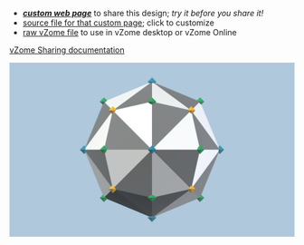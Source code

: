
 - [***custom web page***][post] to share this design; *try it before you share it!*
 - [source file for that custom page][source]; click to customize
 - [raw vZome file][raw] to use in vZome desktop or vZome Online

[vZome Sharing documentation](https://vzome.github.io/vzome/sharing.html#how-it-works)

![Image](<60-gon field-Trackball-2.png>)


[post]: <https://John-Kostick.github.io/vzome-sharing/2022/02/09/60-gon field-Trackball-2-12-36-17.html>
[source]: <https://github.com/John-Kostick/vzome-sharing/edit/main/_posts/2022-02-09-60-gon field-Trackball-2-12-36-17.md>
[raw]: <https://raw.githubusercontent.com/John-Kostick/vzome-sharing/main/2022/02/09/12-36-17-60-gon field-Trackball-2/60-gon field-Trackball-2.vZome>